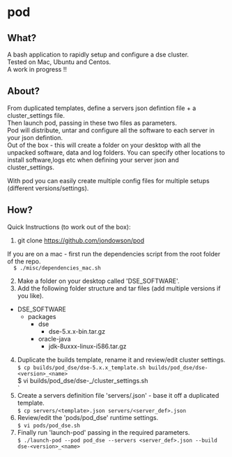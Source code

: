 # pod

## What?
A bash application to rapidly setup and configure a dse cluster.  
Tested on Mac, Ubuntu and Centos.   
A work in progress !!  

## About?
From duplicated templates, define a servers json defintion file + a cluster_settings file.    
Then launch pod, passing in these two files as parameters.  
Pod will distribute, untar and configure all the software to each server in your json defintion.  
Out of the box - this will create a folder on your desktop with all the unpacked software, data and log folders.
You can specify other locations to install software,logs etc when defining your server json and cluster_settings.

With pod you can easily create multiple config files for multiple setups (different versions/settings).  

## How?

Quick Instructions (to work out of the box):  

1) git clone https://github.com/jondowson/pod  

If you are on a mac - first run the dependencies script from the root folder of the repo.  
`  
$ ./misc/dependencies_mac.sh
`     

2) Make a folder on your desktop called 'DSE_SOFTWARE'.  
3) Add the following folder structure and tar files (add multiple versions if you like).

- DSE_SOFTWARE  
  - packages  
    - dse
      - dse-5.x.x-bin.tar.gz  
    - oracle-java  
      - jdk-8uxxx-linux-i586.tar.gz  

4) Duplicate the builds template, rename it and review/edit cluster settings.  
`
$ cp builds/pod_dse/dse-5.x.x_template.sh builds/pod_dse/dse-<version>_<name>  
`  
$ vi builds/pod_dse/dse-<version>_<name>/cluster_settings.sh    
`  
5) Create a servers definition file 'servers/<name>.json' - base it off a duplicated template.  
`
$ cp servers/<template>.json servers/<server_def>.json  
`  
6) Review/edit the 'pods/pod_dse' runtime settings.  
`
$ vi pods/pod_dse.sh  
`  
7) Finally run 'launch-pod' passing in the required parameters.  
`
$ ./launch-pod --pod pod_dse --servers <server_def>.json --build dse-<version>_<name>
`
